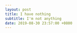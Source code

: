 ```yaml
---
layout: post
title: I have nothing
subtitle: I'm not anything
date: 2019-08-30 23:57:00 +0800
---
```

